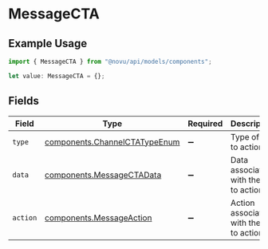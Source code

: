 # MessageCTA

## Example Usage

```typescript
import { MessageCTA } from "@novu/api/models/components";

let value: MessageCTA = {};
```

## Fields

| Field                                                                          | Type                                                                           | Required                                                                       | Description                                                                    |
| ------------------------------------------------------------------------------ | ------------------------------------------------------------------------------ | ------------------------------------------------------------------------------ | ------------------------------------------------------------------------------ |
| `type`                                                                         | [components.ChannelCTATypeEnum](../../models/components/channelctatypeenum.md) | :heavy_minus_sign:                                                             | Type of call to action                                                         |
| `data`                                                                         | [components.MessageCTAData](../../models/components/messagectadata.md)         | :heavy_minus_sign:                                                             | Data associated with the call to action                                        |
| `action`                                                                       | [components.MessageAction](../../models/components/messageaction.md)           | :heavy_minus_sign:                                                             | Action associated with the call to action                                      |